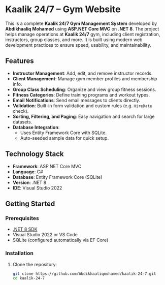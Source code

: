 # Kaalik 24/7 – Gym Website

This is a complete **Kaalik 24/7 Gym Management System** developed by **Abdikhaaliq Mohamed** using **ASP.NET Core MVC** on **.NET 8**. The project helps manage operations at **Kaalik 24/7** gym, including client registration, instructors, group classes, and more. It is built using modern web development practices to ensure speed, usability, and maintainability.

## Features

- **Instructor Management**: Add, edit, and remove instructor records.
- **Client Management**: Manage gym member profiles and membership info.
- **Group Class Scheduling**: Organize and view group fitness sessions.
- **Fitness Categories**: Define training programs and workout types.
- **Email Notifications**: Send email messages to clients directly.
- **Validation**: Built-in form validation and custom rules (e.g. `HireDate` check).
- **Sorting, Filtering, and Paging**: Easy navigation and search for large datasets.
- **Database Integration**:
  - Uses Entity Framework Core with SQLite.
  - Auto-seeded sample data for quick setup.

## Technology Stack

- **Framework**: ASP.NET Core MVC
- **Language**: C#
- **Database**: Entity Framework Core (SQLite)
- **Version**: .NET 8
- **IDE**: Visual Studio 2022

## Getting Started

### Prerequisites

- [.NET 8 SDK](https://dotnet.microsoft.com/)
- Visual Studio 2022 or VS Code
- SQLite (configured automatically via EF Core)

### Installation

1. Clone the repository:
   ```bash
   git clone https://github.com/Abdikhaaliqmohamed/kaalik-24-7.git
   cd kaalik-24-7
